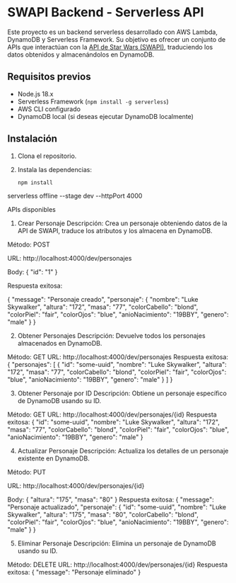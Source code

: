 # SWAPI Backend - Serverless API

Este proyecto es un backend serverless desarrollado con AWS Lambda, DynamoDB y Serverless Framework. Su objetivo es ofrecer un conjunto de APIs que interactúan con la [API de Star Wars (SWAPI)](https://swapi.py4e.com/), traduciendo los datos obtenidos y almacenándolos en DynamoDB.

## Requisitos previos

- Node.js 18.x
- Serverless Framework (`npm install -g serverless`)
- AWS CLI configurado
- DynamoDB local (si deseas ejecutar DynamoDB localmente)

## Instalación

1. Clona el repositorio.
2. Instala las dependencias:

   ```bash
   npm install


serverless offline --stage dev --httpPort 4000


APIs disponibles
1. Crear Personaje
Descripción: Crea un personaje obteniendo datos de la API de SWAPI, traduce los atributos y los almacena en DynamoDB.

Método: POST

URL: http://localhost:4000/dev/personajes

Body: 
{
  "id": "1"
}

Respuesta exitosa:

{
  "message": "Personaje creado",
  "personaje": {
    "nombre": "Luke Skywalker",
    "altura": "172",
    "masa": "77",
    "colorCabello": "blond",
    "colorPiel": "fair",
    "colorOjos": "blue",
    "anioNacimiento": "19BBY",
    "genero": "male"
  }
}

2. Obtener Personajes
Descripción: Devuelve todos los personajes almacenados en DynamoDB.

Método: GET
URL: http://localhost:4000/dev/personajes
Respuesta exitosa:
{
  "personajes": [
    {
      "id": "some-uuid",
      "nombre": "Luke Skywalker",
      "altura": "172",
      "masa": "77",
      "colorCabello": "blond",
      "colorPiel": "fair",
      "colorOjos": "blue",
      "anioNacimiento": "19BBY",
      "genero": "male"
    }
  ]
}

3. Obtener Personaje por ID
Descripción: Obtiene un personaje específico de DynamoDB usando su ID.

Método: GET
URL: http://localhost:4000/dev/personajes/{id}
Respuesta exitosa:
{
  "id": "some-uuid",
  "nombre": "Luke Skywalker",
  "altura": "172",
  "masa": "77",
  "colorCabello": "blond",
  "colorPiel": "fair",
  "colorOjos": "blue",
  "anioNacimiento": "19BBY",
  "genero": "male"
}

4. Actualizar Personaje
Descripción: Actualiza los detalles de un personaje existente en DynamoDB.

Método: PUT

URL: http://localhost:4000/dev/personajes/{id}

Body:
{
  "altura": "175",
  "masa": "80"
}
Respuesta exitosa:
{
  "message": "Personaje actualizado",
  "personaje": {
    "id": "some-uuid",
    "nombre": "Luke Skywalker",
    "altura": "175",
    "masa": "80",
    "colorCabello": "blond",
    "colorPiel": "fair",
    "colorOjos": "blue",
    "anioNacimiento": "19BBY",
    "genero": "male"
  }
}

5. Eliminar Personaje
Descripción: Elimina un personaje de DynamoDB usando su ID.

Método: DELETE
URL: http://localhost:4000/dev/personajes/{id}
Respuesta exitosa:
{
  "message": "Personaje eliminado"
}